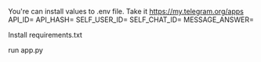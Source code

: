 You're can install values to .env file. Take it https://my.telegram.org/apps
    API_ID=
    API_HASH=
    SELF_USER_ID=
    SELF_CHAT_ID=
    MESSAGE_ANSWER=

Install requirements.txt

run app.py
